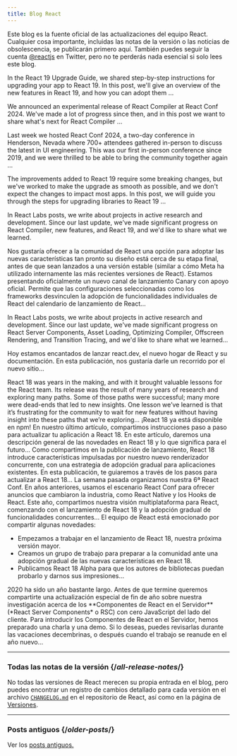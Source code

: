 ```yaml
---
title: Blog React
---
```


<Intro>

Este blog es la fuente oficial de las actualizaciones del equipo React. Cualquier cosa importante, incluidas las notas de la versión o las noticias de obsolescencia, se publicarán primero aquí. También puedes seguir la cuenta [@reactjs](https://twitter.com/reactjs) en Twitter, pero no te perderás nada esencial si solo lees este blog.

</Intro>

<div className="sm:-mx-5 flex flex-col gap-5 mt-12">

<BlogCard title="React v19 " date="December 5, 2024" url="/blog/2024/12/05/react-19">

In the React 19 Upgrade Guide, we shared step-by-step instructions for upgrading your app to React 19. In this post, we'll give an overview of the new features in React 19, and how you can adopt them ...

</BlogCard>

<BlogCard title="React Compiler Beta Release" date="October 21, 2024" url="/blog/2024/10/21/react-compiler-beta-release">

We announced an experimental release of React Compiler at React Conf 2024. We've made a lot of progress since then, and in this post we want to share what's next for React Compiler ...

</BlogCard>

<BlogCard title="React Conf 2024 Recap" date="May 22, 2024" url="/blog/2024/05/22/react-conf-2024-recap">

Last week we hosted React Conf 2024, a two-day conference in Henderson, Nevada where 700+ attendees gathered in-person to discuss the latest in UI engineering. This was our first in-person conference since 2019, and we were thrilled to be able to bring the community together again ...

</BlogCard>

<BlogCard title="React 19 Upgrade Guide" date="April 25, 2024" url="/blog/2024/04/25/react-19-upgrade-guide">

The improvements added to React 19 require some breaking changes, but we've worked to make the upgrade as smooth as possible, and we don't expect the changes to impact most apps. In this post, we will guide you through the steps for upgrading libraries to React 19 ...

</BlogCard>

<BlogCard title="React Labs: What We've Been Working On – February 2024" date="15 de febrero de 2024" url="/blog/2024/02/15/react-labs-what-we-have-been-working-on-february-2024">

In React Labs posts, we write about projects in active research and development. Since our last update, we've made significant progress on React Compiler, new features, and React 19, and we'd like to share what we learned.

</BlogCard>

<BlogCard title="React Canaries: Habilitar el despliegue incremental de características fuera de Meta" date="3 de mayo de 2023" url="/blog/2023/05/03/react-canaries">

Nos gustaría ofrecer a la comunidad de React una opción para adoptar las nuevas características tan pronto su diseño está cerca de su etapa final, antes de que sean lanzados a una versión estable (similar a cómo Meta ha utilizado internamente las más recientes versiones de React). Estamos presentando oficialmente un nuevo canal de lanzamiento Canary con apoyo oficial. Permite que las configuraciones seleccionadas como los frameworks desvinculen la adopción de funcionalidades individuales de React del calendario de lanzamiento de React...

</BlogCard>

<BlogCard title="React Labs: What We've Been Working On – March 2023" date="22 de marzo de 2023" url="/blog/2023/03/22/react-labs-what-we-have-been-working-on-march-2023">

In React Labs posts, we write about projects in active research and development. Since our last update, we've made significant progress on React Server Components, Asset Loading, Optimizing Compiler, Offscreen Rendering, and Transition Tracing, and we'd like to share what we learned...

</BlogCard>


<BlogCard title="Presentación de react.dev" date="16 de marzo de 2023" url="/blog/2023/03/16/introducing-react-dev">

Hoy estamos encantados de lanzar react.dev, el nuevo hogar de React y su documentación. En esta publicación, nos gustaría darle un recorrido por el nuevo sitio...

</BlogCard>


<BlogCard title="React Labs: What We've Been Working On – June 2022" date="15 de junio de 2022" url="/blog/2022/06/15/react-labs-what-we-have-been-working-on-june-2022">
React 18 was years in the making, and with it brought valuable lessons for the React team. Its release was the result of many years of research and exploring many paths. Some of those paths were successful; many more were dead-ends that led to new insights. One lesson we’ve learned is that it’s frustrating for the community to wait for new features without having insight into these paths that we’re exploring...
</BlogCard>

<BlogCard title="React v18.0" date="29 de marzo de 2022" url="/blog/2022/03/29/react-v18">
¡React 18 ya está disponible en npm! En nuestro último artículo, compartimos instrucciones paso a paso para actualizar tu aplicación a React 18. En este artículo, daremos una descripción general de las novedades en React 18 y lo que significa para el futuro...
</BlogCard>

<BlogCard title="Cómo actualizar a React 18" date="8 de marzo de 2022" url="/blog/2022/03/08/react-18-upgrade-guide">
Como compartimos en la publicación de lanzamiento, React 18 introduce características impulsadas por nuestro nuevo renderizador concurrente, con una estrategia de adopción gradual para aplicaciones existentes. En esta publicación, te guiaremos a través de los pasos para actualizar a React 18...
</BlogCard>

<BlogCard title="Resumen de React Conf 2021" date="17 de diciembre de 2021" url="/blog/2021/12/17/react-conf-2021-recap">
La semana pasada organizamos nuestra 6ª React Conf. En años anteriores, usamos el escenario React Conf para ofrecer anuncios que cambiaron la industria, como React Native y los Hooks de React. Este año, compartimos nuestra visión multiplataforma para React, comenzando con el lanzamiento de React 18 y la adopción gradual de funcionalidades concurrentes...
</BlogCard>

<BlogCard title="El plan para React 18" date="8 de junio de 2021" url="/blog/2021/06/08/the-plan-for-react-18">
El equipo de React está emocionado por compartir algunas novedades:

- Empezamos a trabajar en el lanzamiento de React 18, nuestra próxima versión mayor.
- Creamos un grupo de trabajo para preparar a la comunidad ante una adopción gradual de las nuevas características en React 18.
- Publicamos React 18 Alpha para que los autores de bibliotecas puedan probarlo y darnos sus impresiones...
</BlogCard>

<BlogCard title="Presentación de los componentes de React en el servidor" date="21 de diciembre de 2020" url="/blog/2020/12/21/data-fetching-with-react-server-components">
2020 ha sido un año bastante largo. Antes de que termine queremos compartirte una actualización especial de fin de año sobre nuestra investigación acerca de los **Componentes de React en el Servidor** (*React Server Components* o RSC) con cero JavaScript del lado del cliente. Para introducir los Componentes de React en el Servidor, hemos preparado una charla y una demo. Si lo deseas, puedes revisarlas durante las vacaciones decembrinas, o después cuando el trabajo se reanude en el año nuevo...
</BlogCard>

</div>

---

### Todas las notas de la versión {/*all-release-notes*/}

No todas las versiones de React merecen su propia entrada en el blog, pero puedes encontrar un registro de cambios detallado para cada versión en el archivo [`CHANGELOG.md`](https://github.com/facebook/react/blob/main/CHANGELOG.md) en el repositorio de React, así como en la página de [Versiones](https://github.com/facebook/react/releases).

---

### Posts antiguos {/*older-posts*/}

Ver los [posts antiguos.](https://es.reactjs.org/blog/all.html)

<div className="h-12"></div>
